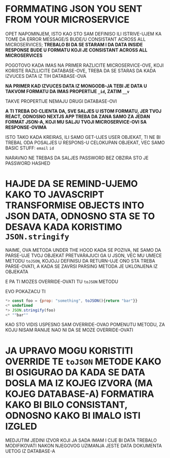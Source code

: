 # FORMMATING JSON YOU SENT FROM YOUR MICROSERVICE

OPET NAPOMINJEM, ISTO KAO STO SAM DEFINISO ILI ISTRIVE-UJEM KA TOME DA ERROR MESSAGE/S BUDE/U CONSISTANT ACROSS ALL MICROSERVICES; **TREBALO BI DA SE STARAM I DA DATA INSIDE RESPONSE BUDE U FORMATU KOJI JE CONSISTANT ACROSS ALL MICROSERVICES**

POGOTOVO KADA IMAS NA PRIMER RAZLICITE MICROSERVICE-OVE, KOJI KORISTE RAZLLICITE DATABASE-OVE, TREBA DA SE STARAS DA KADA IZVUCES DATA IZ TIH DATABASE-OVA

**NA PRIMER KAD IZVUCES DATA IZ MONGODB-JA TEBI JE DATA U TAKVOM FORMATU DA IMAS PROPERTIJE `_id`, ZATIM `__v`**

TAKVE PROPERTIJE NEMAJU DRUGI DATABASE-OVI

**A TI TREBA DO CLIENTA DA, SVE SALJES U ISTOM FORMATU, JER TVOJ REACT, ODNOSNO NEXTJS APP TREBA DA ZANA SAMO ZA JEDAN FORMAT JSON-A, KOJI MU SALJU TVOJI MICROSERVICE-OVI SA RESPONSE-OVIMA**

ISTO TAKO KADA KREIRAS, ILI SAMO GET-UJES USER OBJEKAT, TI NE BI TREBAL ODA POSALJES U RESPONS-U CELOKUPAN OBJEKAT, VEC SAMO BASIC STUFF: `email` `id`

NARAVNO NE TREBAS DA SALJES PASSWORD BEZ OBZIRA STO JE PASSWORD HASHED

# HAJDE DA SE REMIND-UJEMO KAKO TO JAVASCRIPT TRANSFORMISE OBJECTS INTO JSON DATA, ODNOSNO STA SE TO DESAVA KADA KORISTIMO `JSON.stringify`

NAIME, OVA METODA UNDER THE HOOD KADA SE POZIVA, NE SAMO DA PARSE-UJE TVOJ OBJEKAT PRETVARAJUCI GA U JSON, VEC MU UMECE METODU `toJSON`, KOJOJJ DEFINISU DA RETURN-UJE ONO STA TREBA PARSE-OVATI, A KADA SE ZAVRSI PARSING METODA JE UKLONJENA IZ OBJEKATA

E PA TI MOZES OVERRIDE-OVATI TU `toJSON` METODU

EVO POKAZACU TI

```js
*> const foo = {prop: "something", toJSON(){return "bar"}}
<* undefined
*> JSON.stringify(foo)
<* ""bar""
```

KAO STO VIDIS USPESNO SAM OVERRIDE-OVAO POMENUTU METODU, ZA KOJU NISAM RANIJE NAO NI DA SE MOZE OVERRIDE-OVATI

# JA UPRAVO MOGU KORISTITI OVERRIDE TE `toJSON` METODE KAKO BI OSIGURAO DA KADA SE DATA DOSLA MA IZ KOJEG IZVORA (MA KOJEG DATABASE-A) FORMATIRA KAKO BI BILO CONSISTANT, ODNOSNO KAKO BI IMALO ISTI IZGLED

MEDJUTIM JEDINI IZVOR KOJI JA SADA IMAM I CIJE BI DATA TREBALO MODIFIKOVATI NAKON NJEGOVOG UZIMANJA JESTE DATA DOKUMENTA UETOG IZ DATABASE-A











